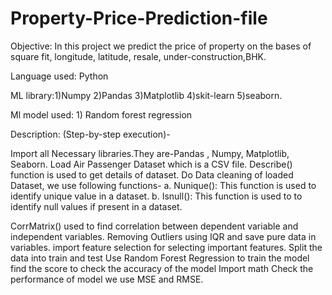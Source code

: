 # Property-Price-Prediction-file
Objective: In this project we predict the price of property on the bases of square fit, longitude, latitude, resale, under-construction,BHK.

Language used: Python

ML library:1)Numpy   2)Pandas   3)Matplotlib  4)skit-learn  5)seaborn.

Ml model used: 1) Random forest regression

Description: (Step-by-step execution)-

Import all Necessary libraries.They are-Pandas , Numpy, Matplotlib, Seaborn.
Load Air Passenger Dataset which is a CSV file.
Describe() function is used to get details of dataset.
Do Data cleaning of loaded Dataset, we use following functions-
                a. Nunique(): This function is used to identify unique value in a dataset.
                b. Isnull(): This function is used to to identify null values if present in a dataset.
                
CorrMatrix() used to find  correlation between dependent variable and independent variables.
Removing Outliers using IQR and save pure data in variables.
import feature selection for selecting important features.
Split the data into train and test
Use Random Forest Regression to train the model
find the score to check the accuracy of the model
Import math
Check the performance of model we use MSE and RMSE.


                
                
                
